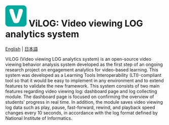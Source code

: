 # ![ロゴ](docs/assets/ViLOG_s.png)  ViLOG: Video viewing LOG analytics system

[English](README-en.md) | [日本語](README-ja.md)

ViLOG (Video viewing LOG analytics system) is an open-source video viewing behavior analysis system developed as the first step of an ongoing research project on engagement analytics for video-based learning. This system was developed as a Learning Tools Interoperability (LTI)-compliant tool so that it would be easy to implement in any environment and to extend features to validate the new framework. This system consists of two main features regarding video viewing log: dashboard page and log collecting module. The dashboard page is focused on confirming the overview of students' progress in real time. In addition, the module saves video viewing log data such as play, pause, fast-forward, rewind, and playback speed changes every 10 seconds, in accordance with the log format defined by National Institute of Informatics. 

